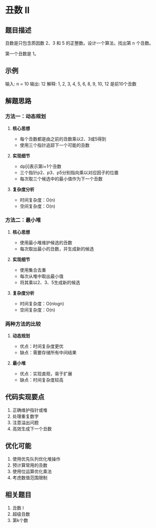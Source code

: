 # 丑数 II

## 题目描述
丑数是只包含质因数 2、3 和 5 的正整数。设计一个算法，找出第 n 个丑数。

第一个丑数是 1。

## 示例
输入: n = 10
输出: 12
解释: 1, 2, 3, 4, 5, 6, 8, 9, 10, 12 是前10个丑数

## 解题思路

### 方法一：动态规划
1. **核心思想**
   - 每个丑数都是由之前的丑数乘以2、3或5得到
   - 使用三个指针追踪下一个可能的丑数

2. **实现细节**
   - dp[i]表示第i+1个丑数
   - 三个指针p2、p3、p5分别指向乘以对应因子的位置
   - 每次取三个候选中的最小值作为下一个丑数

3. **复杂度分析**
   - 时间复杂度：O(n)
   - 空间复杂度：O(n)

### 方法二：最小堆
1. **核心思想**
   - 使用最小堆维护候选的丑数
   - 每次取出最小的丑数，并生成新的候选

2. **实现细节**
   - 使用集合去重
   - 每次从堆中取出最小值
   - 将其乘以2、3、5生成新的候选

3. **复杂度分析**
   - 时间复杂度：O(nlogn)
   - 空间复杂度：O(n)

### 两种方法的比较
1. **动态规划**
   - 优点：时间复杂度更优
   - 缺点：需要存储所有中间结果

2. **最小堆**
   - 优点：实现直观，易于扩展
   - 缺点：时间复杂度较高

## 代码实现要点
1. 正确维护指针或堆
2. 处理重复数字
3. 注意溢出问题
4. 高效生成下一个丑数

## 优化可能
1. 使用优先队列优化堆操作
2. 预计算常用的丑数
3. 使用位运算优化乘法
4. 考虑数值范围限制

## 相关题目
1. 丑数 I
2. 超级丑数
3. 第k个数 